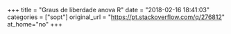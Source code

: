 +++
title = "Graus de liberdade anova R"
date = "2018-02-16 18:41:03"
categories = ["sopt"]
original_url = "https://pt.stackoverflow.com/q/276812"
at_home="no"
+++

